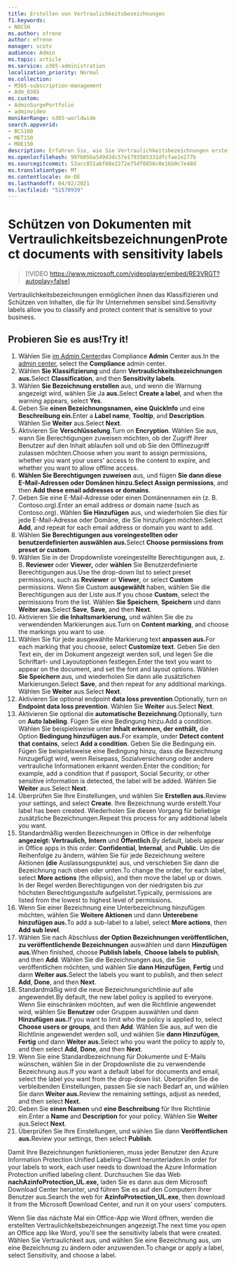 ```yaml
---
title: Erstellen von Vertraulichkeitsbezeichnungen
f1.keywords:
- NOCSH
ms.author: efrene
author: efrene
manager: scotv
audience: Admin
ms.topic: article
ms.service: o365-administration
localization_priority: Normal
ms.collection:
- M365-subscription-management
- Adm_O365
ms.custom:
- AdminSurgePortfolio
- adminvideo
monikerRange: o365-worldwide
search.appverid:
- BCS160
- MET150
- MOE150
description: Erfahren Sie, wie Sie Vertraulichkeitsbezeichnungen erstellen und verwalten.
ms.openlocfilehash: 997b05ba549d3dc57e1793585331dfcfae1e277b
ms.sourcegitcommit: 53acc851abf68e2272e75df0856c0e16b0c7e48d
ms.translationtype: MT
ms.contentlocale: de-DE
ms.lasthandoff: 04/02/2021
ms.locfileid: "51578939"
---
```

# <a name="protect-documents-with-sensitivity-labels"></a><span data-ttu-id="4c3ca-103">Schützen von Dokumenten mit Vertraulichkeitsbezeichnungen</span><span class="sxs-lookup"><span data-stu-id="4c3ca-103">Protect documents with sensitivity labels</span></span>

> [!VIDEO https://www.microsoft.com/videoplayer/embed/RE3VRGT?autoplay=false]

<span data-ttu-id="4c3ca-104">Vertraulichkeitsbezeichnungen ermöglichen ihnen das Klassifizieren und Schützen von Inhalten, die für Ihr Unternehmen sensibel sind.</span><span class="sxs-lookup"><span data-stu-id="4c3ca-104">Sensitivity labels allow you to classify and protect content that is sensitive to your business.</span></span>

## <a name="try-it"></a><span data-ttu-id="4c3ca-105">Probieren Sie es aus!</span><span class="sxs-lookup"><span data-stu-id="4c3ca-105">Try it!</span></span>

1. <span data-ttu-id="4c3ca-106">Wählen Sie [im Admin Center](https://admin.microsoft.com)das Compliance **Admin** Center aus.</span><span class="sxs-lookup"><span data-stu-id="4c3ca-106">In the [admin center](https://admin.microsoft.com), select the **Compliance** admin center.</span></span>
1. <span data-ttu-id="4c3ca-107">Wählen **Sie Klassifizierung** und dann **Vertraulichkeitsbezeichnungen aus.**</span><span class="sxs-lookup"><span data-stu-id="4c3ca-107">Select **Classification**, and then **Sensitivity labels**.</span></span>
1. <span data-ttu-id="4c3ca-108">Wählen **Sie Bezeichnung erstellen** aus, und wenn die Warnung angezeigt wird, wählen Sie Ja **aus.**</span><span class="sxs-lookup"><span data-stu-id="4c3ca-108">Select **Create a label**, and when the warning appears, select **Yes**.</span></span>
1. <span data-ttu-id="4c3ca-109">Geben Sie **einen Bezeichnungsnamen,** **eine QuickInfo** und eine **Beschreibung ein.**</span><span class="sxs-lookup"><span data-stu-id="4c3ca-109">Enter a **Label name**, **Tooltip**, and **Description**.</span></span> <span data-ttu-id="4c3ca-110">Wählen Sie **Weiter** aus.</span><span class="sxs-lookup"><span data-stu-id="4c3ca-110">Select **Next**.</span></span>
1. <span data-ttu-id="4c3ca-111">Aktivieren Sie **Verschlüsselung**.</span><span class="sxs-lookup"><span data-stu-id="4c3ca-111">Turn on **Encryption**.</span></span> <span data-ttu-id="4c3ca-112">Wählen Sie aus, wann Sie Berechtigungen zuweisen möchten, ob der Zugriff ihrer Benutzer auf den Inhalt ablaufen soll und ob Sie den Offlinezugriff zulassen möchten.</span><span class="sxs-lookup"><span data-stu-id="4c3ca-112">Choose when you want to assign permissions, whether you want your users' access to the content to expire, and whether you want to allow offline access.</span></span>
1. <span data-ttu-id="4c3ca-113">**Wählen Sie Berechtigungen zuweisen** aus, und fügen **Sie dann diese E-Mail-Adressen oder Domänen hinzu.**</span><span class="sxs-lookup"><span data-stu-id="4c3ca-113">**Select Assign permissions**, and then **Add these email addresses or domains**.</span></span>
1. <span data-ttu-id="4c3ca-114">Geben Sie eine E-Mail-Adresse oder einen Domänennamen ein (z. B. Contoso.org).</span><span class="sxs-lookup"><span data-stu-id="4c3ca-114">Enter an email address or domain name (such as Contoso.org).</span></span>  <span data-ttu-id="4c3ca-115">Wählen **Sie Hinzufügen** aus, und wiederholen Sie dies für jede E-Mail-Adresse oder Domäne, die Sie hinzufügen möchten.</span><span class="sxs-lookup"><span data-stu-id="4c3ca-115">Select **Add**, and repeat for each email address or domain you want to add.</span></span>
1. <span data-ttu-id="4c3ca-116">Wählen **Sie Berechtigungen aus voreingestellten oder benutzerdefinierten auswählen aus.**</span><span class="sxs-lookup"><span data-stu-id="4c3ca-116">Select **Choose permissions from preset or custom**.</span></span>
1. <span data-ttu-id="4c3ca-117">Wählen Sie in der Dropdownliste voreingestellte Berechtigungen aus, z. B. **Reviewer** oder **Viewer,** oder **wählen** Sie Benutzerdefinierte Berechtigungen aus.</span><span class="sxs-lookup"><span data-stu-id="4c3ca-117">Use the drop-down list to select preset permissions, such as **Reviewer** or **Viewer**, or select **Custom** permissions.</span></span> <span data-ttu-id="4c3ca-118">Wenn Sie Custom **ausgewählt** haben, wählen Sie die Berechtigungen aus der Liste aus.</span><span class="sxs-lookup"><span data-stu-id="4c3ca-118">If you chose **Custom**, select the permissions from the list.</span></span> <span data-ttu-id="4c3ca-119">Wählen **Sie Speichern**, **Speichern** und dann **Weiter aus.**</span><span class="sxs-lookup"><span data-stu-id="4c3ca-119">Select **Save**, **Save**, and then **Next**.</span></span>
1. <span data-ttu-id="4c3ca-120">Aktivieren Sie **die Inhaltsmarkierung,** und wählen Sie die zu verwendenden Markierungen aus.</span><span class="sxs-lookup"><span data-stu-id="4c3ca-120">Turn on **Content marking**, and choose the markings you want to use.</span></span>
1. <span data-ttu-id="4c3ca-121">Wählen Sie für jede ausgewählte Markierung text **anpassen aus.**</span><span class="sxs-lookup"><span data-stu-id="4c3ca-121">For each marking that you choose, select **Customize text**.</span></span> <span data-ttu-id="4c3ca-122">Geben Sie den Text ein, der im Dokument angezeigt werden soll, und legen Sie die Schriftart- und Layoutoptionen festlegen.</span><span class="sxs-lookup"><span data-stu-id="4c3ca-122">Enter the text you want to appear on the document, and set the font and layout options.</span></span> <span data-ttu-id="4c3ca-123">Wählen **Sie Speichern** aus, und wiederholen Sie dann alle zusätzlichen Markierungen.</span><span class="sxs-lookup"><span data-stu-id="4c3ca-123">Select **Save**, and then repeat for any additional markings.</span></span> <span data-ttu-id="4c3ca-124">Wählen Sie **Weiter** aus.</span><span class="sxs-lookup"><span data-stu-id="4c3ca-124">Select **Next**.</span></span>
1. <span data-ttu-id="4c3ca-125">Aktivieren Sie optional endpoint **data loss prevention**.</span><span class="sxs-lookup"><span data-stu-id="4c3ca-125">Optionally, turn on **Endpoint data loss prevention**.</span></span> <span data-ttu-id="4c3ca-126">Wählen Sie **Weiter** aus.</span><span class="sxs-lookup"><span data-stu-id="4c3ca-126">Select **Next**.</span></span>
1. <span data-ttu-id="4c3ca-127">Aktivieren Sie optional die **automatische Bezeichnung**.</span><span class="sxs-lookup"><span data-stu-id="4c3ca-127">Optionally, turn on **Auto labeling**.</span></span> <span data-ttu-id="4c3ca-128">Fügen Sie eine Bedingung hinzu.</span><span class="sxs-lookup"><span data-stu-id="4c3ca-128">Add a condition.</span></span> <span data-ttu-id="4c3ca-129">Wählen Sie beispielsweise unter **Inhalt erkennen, der enthält,** die Option **Bedingung hinzufügen aus.**</span><span class="sxs-lookup"><span data-stu-id="4c3ca-129">For example, under **Detect content that contains**, select **Add a condition**.</span></span> <span data-ttu-id="4c3ca-130">Geben Sie die Bedingung ein. Fügen Sie beispielsweise eine Bedingung hinzu, dass die Bezeichnung hinzugefügt wird, wenn Reisepass, Sozialversicherung oder andere vertrauliche Informationen erkannt werden.</span><span class="sxs-lookup"><span data-stu-id="4c3ca-130">Enter the condition; for example, add a condition that if passport, Social Security, or other sensitive information is detected, the label will be added.</span></span> <span data-ttu-id="4c3ca-131">Wählen Sie **Weiter** aus.</span><span class="sxs-lookup"><span data-stu-id="4c3ca-131">Select **Next**.</span></span>
1. <span data-ttu-id="4c3ca-132">Überprüfen Sie Ihre Einstellungen, und wählen Sie **Erstellen aus.**</span><span class="sxs-lookup"><span data-stu-id="4c3ca-132">Review your settings, and select **Create**.</span></span> <span data-ttu-id="4c3ca-133">Ihre Bezeichnung wurde erstellt.</span><span class="sxs-lookup"><span data-stu-id="4c3ca-133">Your label has been created.</span></span> <span data-ttu-id="4c3ca-134">Wiederholen Sie diesen Vorgang für beliebige zusätzliche Bezeichnungen.</span><span class="sxs-lookup"><span data-stu-id="4c3ca-134">Repeat this process for any additional labels you want.</span></span>
1. <span data-ttu-id="4c3ca-135">Standardmäßig werden Bezeichnungen in Office in der reihenfolge **angezeigt: Vertraulich,** **Intern** und **Öffentlich**.</span><span class="sxs-lookup"><span data-stu-id="4c3ca-135">By default, labels appear in Office apps in this order: **Confidential**, **Internal**, and **Public**.</span></span> <span data-ttu-id="4c3ca-136">Um die Reihenfolge zu ändern, wählen Sie für jede Bezeichnung weitere Aktionen **(die** Auslassungspunkte) aus, und verschieben Sie dann die Bezeichnung nach oben oder unten.</span><span class="sxs-lookup"><span data-stu-id="4c3ca-136">To change the order, for each label, select **More actions** (the ellipsis), and then move the label up or down.</span></span> <span data-ttu-id="4c3ca-137">In der Regel werden Berechtigungen von der niedrigsten bis zur höchsten Berechtigungsstufe aufgelistet.</span><span class="sxs-lookup"><span data-stu-id="4c3ca-137">Typically, permissions are listed from the lowest to highest level of permissions.</span></span>
1. <span data-ttu-id="4c3ca-138">Wenn Sie einer Bezeichnung eine Unterbezeichnung hinzufügen möchten, wählen Sie **Weitere Aktionen** und dann **Unterebene hinzufügen aus.**</span><span class="sxs-lookup"><span data-stu-id="4c3ca-138">To add a sub-label to a label, select **More actions**, then **Add sub level**.</span></span>
1. <span data-ttu-id="4c3ca-139">Wählen Sie nach Abschluss **der Option Bezeichnungen veröffentlichen,** **zu veröffentlichende Bezeichnungen** auswählen und dann **Hinzufügen aus.**</span><span class="sxs-lookup"><span data-stu-id="4c3ca-139">When finished, choose **Publish labels**, **Choose labels to publish**, and then **Add**.</span></span> <span data-ttu-id="4c3ca-140">Wählen Sie die Bezeichnungen aus, die Sie veröffentlichen möchten, und wählen Sie **dann Hinzufügen**, **Fertig** und dann **Weiter aus.**</span><span class="sxs-lookup"><span data-stu-id="4c3ca-140">Select the labels you want to publish, and then select **Add**, **Done**, and then **Next**.</span></span>
1. <span data-ttu-id="4c3ca-141">Standardmäßig wird die neue Bezeichnungsrichtlinie auf alle angewendet.</span><span class="sxs-lookup"><span data-stu-id="4c3ca-141">By default, the new label policy is applied to everyone.</span></span> <span data-ttu-id="4c3ca-142">Wenn Sie einschränken möchten, auf wen die Richtlinie angewendet wird, wählen Sie **Benutzer** oder Gruppen auswählen und dann **Hinzufügen aus.**</span><span class="sxs-lookup"><span data-stu-id="4c3ca-142">If you want to limit who the policy is applied to, select **Choose users or groups**, and then **Add**.</span></span> <span data-ttu-id="4c3ca-143">Wählen Sie aus, auf wen die Richtlinie angewendet werden soll, und wählen Sie **dann Hinzufügen**, **Fertig** und dann **Weiter aus.**</span><span class="sxs-lookup"><span data-stu-id="4c3ca-143">Select who you want the policy to apply to, and then select **Add**, **Done**, and then **Next**.</span></span>
1. <span data-ttu-id="4c3ca-144">Wenn Sie eine Standardbezeichnung für Dokumente und E-Mails wünschen, wählen Sie in der Dropdownliste die zu verwendende Bezeichnung aus.</span><span class="sxs-lookup"><span data-stu-id="4c3ca-144">If you want a default label for documents and email, select the label you want from the drop-down list.</span></span> <span data-ttu-id="4c3ca-145">Überprüfen Sie die verbleibenden Einstellungen, passen Sie sie nach Bedarf an, und wählen Sie dann **Weiter aus.**</span><span class="sxs-lookup"><span data-stu-id="4c3ca-145">Review the remaining settings, adjust as needed, and then select **Next**.</span></span>
1. <span data-ttu-id="4c3ca-146">Geben Sie **einen Namen** und **eine Beschreibung** für Ihre Richtlinie ein.</span><span class="sxs-lookup"><span data-stu-id="4c3ca-146">Enter a **Name** and **Description** for your policy.</span></span> <span data-ttu-id="4c3ca-147">Wählen Sie **Weiter** aus.</span><span class="sxs-lookup"><span data-stu-id="4c3ca-147">Select **Next**.</span></span>
1. <span data-ttu-id="4c3ca-148">Überprüfen Sie Ihre Einstellungen, und wählen Sie dann **Veröffentlichen aus.**</span><span class="sxs-lookup"><span data-stu-id="4c3ca-148">Review your settings, then select **Publish**.</span></span>

<span data-ttu-id="4c3ca-149">Damit Ihre Bezeichnungen funktionieren, muss jeder Benutzer den Azure Information Protection Unified Labeling-Client herunterladen.</span><span class="sxs-lookup"><span data-stu-id="4c3ca-149">In order for your labels to work, each user needs to download the Azure Information Protection unified labeling client.</span></span> <span data-ttu-id="4c3ca-150">Durchsuchen Sie das Web **nachAzinfoProtection_UL.exe,** laden Sie es dann aus dem Microsoft Download Center herunter, und führen Sie es auf den Computern Ihrer Benutzer aus.</span><span class="sxs-lookup"><span data-stu-id="4c3ca-150">Search the web for **AzinfoProtection_UL.exe**, then download it from the Microsoft Download Center, and run it on your users' computers.</span></span>

<span data-ttu-id="4c3ca-151">Wenn Sie das nächste Mal ein Office-App wie Word öffnen, werden die erstellten Vertraulichkeitsbezeichnungen angezeigt.</span><span class="sxs-lookup"><span data-stu-id="4c3ca-151">The next time you open an Office app like Word, you'll see the sensitivity labels that were created.</span></span> <span data-ttu-id="4c3ca-152">Wählen Sie Vertraulichkeit aus, und wählen Sie eine Bezeichnung aus, um eine Bezeichnung zu ändern oder anzuwenden.</span><span class="sxs-lookup"><span data-stu-id="4c3ca-152">To change or apply a label, select Sensitivity, and choose a label.</span></span>

